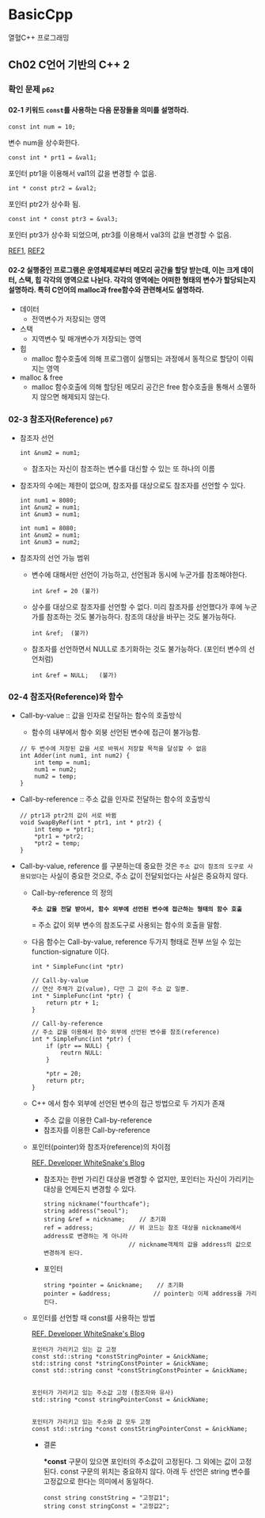 # BasicCpp
열혈C++ 프로그래밍

## Ch02 C언어 기반의 C++ 2

### 확인 문제 `p62`

#### 02-1 키워드 `const`를 사용하는 다음 문장들을 의미를 설명하라.
`const int num = 10;`

변수 num을 상수화한다.

`const int * prt1 = &val1;`

포인터 ptr1을 이용해서 val1의 값을 변경할 수 없음.

`int * const ptr2 = &val2;`

포인터 ptr2가 상수화 됨.

`const int * const ptr3 = &val3;`

포인터 ptr3가 상수화 되었으며, ptr3를 이용해서 val3의 값을 변경할 수 없음.

[REF1](http://tapito.tistory.com/31), [REF2](http://hashcode.co.kr/questions/83/const-int-const-int-const-int-const-%EA%B0%84%EC%9D%98-%EC%B0%A8%EC%9D%B4%EB%8A%94-%EB%AD%94%EA%B0%80%EC%9A%94)


#### 02-2 실행중인 프로그램은 운영체제로부터 메모리 공간을 할당 받는데, 이는 크게 데이터, 스택, 힙 각각의 영역으로 나뉜다. 각각의 영역에는 어떠한 형태의 변수가 할당되는지 설명하라. 특히 C언어의 malloc과 free함수와 관련해서도 설명하라.
* 데이터
    * 전역변수가 저장되는 영역
* 스택
    * 지역변수 및 매개변수가 저장되는 영역
* 힙
    * malloc 함수호출에 의해 프로그램이 실행되는 과정에서 동적으로 할당이 이뤄지는 영역
* malloc & free
    * malloc 함수호출에 의해 할당된 메모리 공간은 free 함수호출을 통해서 소멸하지 않으면 해제되지 않는다.

### 02-3 참조자(Reference) `p67`

* 참조자 선언

    `int &num2 = num1;`
    * 참조자는 자신이 참조하는 변수를 대신할 수 있는 또 하나의 이름

* 참조자의 수에는 제한이 없으며, 참조자를 대상으로도 참조자를 선언할 수 있다.

    ```
    int num1 = 8080;
    int &num2 = num1;
    int &num3 = num1;
    ```
    ```
    int num1 = 8080;
    int &num2 = num1;
    int &num3 = num2;
    ```

* 참조자의 선언 가능 범위
    * 변수에 대해서만 선언이 가능하고, 선언됨과 동시에 누군가를 참조해야한다.

        `int &ref = 20 (불가)`

    * 상수를 대상으로 참조자를 선언할 수 없다. 미리 참조자를 선언했다가 후에 누군가를 참조하는 것도 불가능하다. 참조의 대상을 바꾸는 것도 불가능하다.

        `int &ref;  (불가)`

    * 참조자를 선언하면서 NULL로 초기화하는 것도 불가능하다. (포인터 변수의 선언처럼)

        `int &ref = NULL;   (불가)`

### 02-4 참조자(Reference)와 함수

* Call-by-value :: 값을 인자로 전달하는 함수의 호출방식
    * 함수의 내부에서 함수 외붕 선언된 변수에 접근이 불가능함.
    ```
    // 두 변수에 저장된 값을 서로 바꿔서 저장할 목적을 달성할 수 없음
    int Adder(int num1, int num2) {
        int temp = num1;
        num1 = num2;
        num2 = temp;
    }
    ```

* Call-by-reference :: 주소 값을 인자로 전달하는 함수의 호출방식
    ```
    // ptr1과 ptr2의 값이 서로 바뀜
    void SwapByRef(int * ptr1, int * ptr2) {
        int temp = *ptr1;
        *ptr1 = *ptr2;
        *ptr2 = temp;
    }
    ```

* Call-by-value, reference 를 구분하는데 중요한 것은 `주소 값이 참조의 도구로 사용되었다`는 사실이 중요한 것으로, 주소 값이 전달되었다는 사실은 중요하지 않다.

    * Call-by-reference 의 정의

        __`주소 값을 전달 받아서, 함수 외부에 선언된 변수에 접근하는 형태의 함수 호출`__

        = 주소 값이 외부 변수의 참조도구로 사용되는 함수의 호출을 말함.

    * 다음 함수는 Call-by-value, reference 두가지 형태로 전부 쓰일 수 있는 function-signature 이다.

        ```
        int * SimpleFunc(int *ptr)
        ```

        ```
        // Call-by-value
        // 연산 주체가 값(value), 다만 그 값이 주소 값 일뿐.
        int * SimpleFunc(int *ptr) {
            return ptr + 1;
        }
        ```

        ```
        // Call-by-reference
        // 주소 값을 이용해서 함수 외부에 선언된 변수를 참조(reference)
        int * SimpleFunc(int *ptr) {
            if (ptr == NULL) {
                reutrn NULL:
            }

            *ptr = 20;
            return ptr;
        }
        ```

    * C++ 에서 함수 외부에 선언된 변수의 접근 방법으로 두 가지가 존재
        * 주소 값을 이용한 Call-by-reference
        * 참조자를 이용한 Call-by-reference


    * 포인터(pointer)와 참조자(reference)의 차이점

        [REF. Developer WhiteSnake's Blog](http://whitesnake.uzoo.in/29)

        * 참조자는 한번 가리킨 대상을 변경할 수 없지만, 포인터는 자신이 가리키는 대상을 언제든지 변경할 수 있다.
            ```
            string nickname("fourthcafe");
            string address("seoul");
            string &ref = nickname;    // 초기화
            ref = address;          // 위 코드는 참조 대상을 nickname에서 address로 변경하는 게 아니라
                                    // nickname객체의 값을 address의 값으로 변경하게 된다.
            ```

        * 포인터
            ```
            string *pointer = &nickname;    // 초기화
            pointer = &address;            // pointer는 이제 address을 가리킨다.
            ```

    * 포인터를 선언할 때 const를 사용하는 방법

        [REF. Developer WhiteSnake's Blog](http://whitesnake.uzoo.in/31)

        ```
        포인터가 가리키고 있는 값 고정
        const std::string *constStringPointer = &nickName;
        std::string const *stringConstPointer = &nickName;
        const std::string const *constStringConstPointer = &nickName;


        포인터가 가리키고 있는 주소값 고정 (참조자와 유사)
        std::string *const stringPointerConst = &nickName;


        포인터가 가리키고 있는 주소와 값 모두 고정
        const std::string *const constStringPointerConst = &nickName;
        ```

        * 결론

            __*const__ 구문이 있으면 포인터의 주소값이 고정된다. 그 외에는 값이 고정된다. const 구문의 위치는 중요하지 않다. 아래 두 선언은 string 변수를 고정값으로 한다는 의미에서 동일하다.
            ```
            const string constString = "고정값1";
            string const stringConst = "고정값2";
            ```